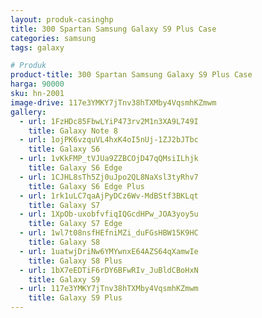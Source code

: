 ```yaml
---
layout: produk-casinghp
title: 300 Spartan Samsung Galaxy S9 Plus Case
categories: samsung
tags: galaxy

# Produk
product-title: 300 Spartan Samsung Galaxy S9 Plus Case
harga: 90000
sku: hn-2001
image-drive: 117e3YMKY7jTnv38hTXMby4VqsmhKZmwm
gallery:
  - url: 1FzHDc85FbwLYiP473rv2M1n3XA9L749I
    title: Galaxy Note 8
  - url: 1ojPK6vzquVL4hxK4oI5nUj-1ZJ2bJTbc
    title: Galaxy S6
  - url: 1vKkFMP_tVJUa9ZZBCOjD47qQMsiILhjk
    title: Galaxy S6 Edge
  - url: 1CJHL8sTh5Zj0uJpo2QL8NaXsl3tyRhv7
    title: Galaxy S6 Edge Plus
  - url: 1rk1uLC7qaAjPyDCz6Wv-MdBStf3BKLqt
    title: Galaxy S7
  - url: 1XpOb-uxobfvfiqIQGcdHPw_JOA3yoy5u
    title: Galaxy S7 Edge
  - url: 1wl7t08nsfHEfniMZi_duFGsHBW15K9HC
    title: Galaxy S8
  - url: 1uatwjDriNw6YMYwnxE64AZS64qXamwIe
    title: Galaxy S8 Plus
  - url: 1bX7eEDTiF6rDY6BFwRIv_JuBldCBoHxN
    title: Galaxy S9
  - url: 117e3YMKY7jTnv38hTXMby4VqsmhKZmwm
    title: Galaxy S9 Plus
---
```

